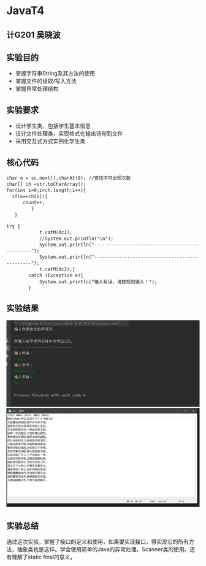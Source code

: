 # JavaT4

## 计G201 吴晓波

## 实验目的

* 掌握字符串String及其方法的使用
* 掌握文件的读取/写入方法
* 掌握异常处理结构


## 实验要求

* 设计学生类，包括学生基本信息
* 设计文件处理类，实现格式化输出诗句到文件
* 采用交互式方式实例化学生类

## 核心代码
```
char o = sc.next().charAt(0); //查找字符出现次数
char[] ch =str.toCharArray();
for(int i=0;i<ch.length;i++){
  if(o==ch[i]){
      count++;
         }
   }
```
```
try {
            t.catM(dc1);
            //System.out.println("\n");
            System.out.println("-----------------------------------------------");
            System.out.println("-----------------------------------------------");
            t.catM(dc2);}
        catch (Exception e){
            System.out.println("输入有误，请按规则输入！");
        }
```
## 实验结果

![](https://github.com/INHOPEKEEP/JavaT4/blob/main/picture/001.PNG)
![](https://github.com/INHOPEKEEP/JavaT4/blob/main/picture/002.PNG)

## 实验总结
通过这次实验，掌握了接口的定义和使用，如果要实现接口，得实现它的所有方法，抽象类也是这样。学会使用简单的Java的异常处理，Scanner类的使用。还有理解了static final的意义，
